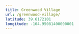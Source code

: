 ```yaml
---
title: Greenwood Village
url: /greenwood-village/
latitude: 39.6172101
longitude: -104.95081400000001
---
```

